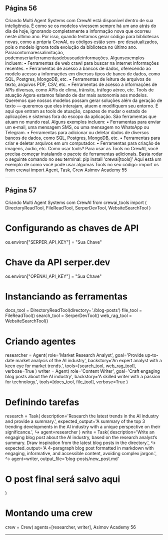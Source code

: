 ## Página 56

Criando Multi Agent Systems com CrewAI
está disponível dentro de sua inteligência. É como se os modelos vivessem sempre há um ano atrás
do dia de hoje, ignorando completamente a informação nova que ocorreu neste último ano. Por isso,
quando tentamos gerar código para bibliotecas novas, como a própria CrewAI, os códigos estão sem‑
pre desatualizados, pois o modelo ignora toda evolução da biblioteca no último ano.
Paracontornaressalimitação, podemoscriarferramentasdebuscadeinformações. Algunsexemplos
incluem:
• Ferramentas de web crawl para buscar na internet informações recentes.
• Ferramentas de acesso a bancos de dados, oferecendo ao modelo acesso a informações em
diversos tipos de banco de dados, como SQL, Postgres, MongoDB, etc.
• Ferramentas de leitura de arquivos de texto, arquivos PDF, CSV, etc.
• Ferramentas de acesso a informações de APIs diversas, como APIs de clima, trânsito, tráfego
aéreo, etc.
Tools de atuação
Agora estamos falando de dar mais autonomia aos modelos. Queremos que nossos modelos possam
gerar soluções além da geração de texto — queremos que eles interajam, atuem e modifiquem seu
entorno. É aqui que entram as tools de atuação, capazes de mudar o estado de aplicações e sistemas
fora do escopo da aplicação. São ferramentas que atuam no mundo real.
Alguns exemplos incluem:
• Ferramentas para enviar um e‑mail, uma mensagem SMS, ou uma mensagem no WhatsApp ou
Telegram.
• Ferramentas para adicionar ou deletar dados de diversos bancos de dados, como SQL, Postgres,
MongoDB, etc.
• Ferramentas para criar e deletar arquivos em um computador.
• Ferramentas para criação de imagens, áudio, etc.
Como usar tools?
Para usar as Tools no CrewAI, você precisa começar instalando o pacote de ferramentas adicionais.
Basta rodar o seguinte comando no seu terminal:
pip install 'crewai[tools]'
Aqui está um exemplo de como você pode usar algumas Tools no seu código:
import os
from crewai import Agent, Task, Crew
Asimov Academy
55


---
## Página 57

Criando Multi Agent Systems com CrewAI
from crewai_tools import (
DirectoryReadTool,
FileReadTool,
SerperDevTool,
WebsiteSearchTool
)
# Configurando as chaves de API
os.environ["SERPER_API_KEY"] = "Sua Chave"
# Chave da API serper.dev
os.environ["OPENAI_API_KEY"] = "Sua Chave"
# Instanciando as ferramentas
docs_tool = DirectoryReadTool(directory='./blog-posts')
file_tool = FileReadTool()
search_tool = SerperDevTool()
web_rag_tool = WebsiteSearchTool()
# Criando agentes
researcher = Agent(
role='Market Research Analyst',
goal='Provide up-to-date market analysis of the AI industry',
backstory='An expert analyst with a keen eye for market trends.',
tools=[search_tool, web_rag_tool],
verbose=True
)
writer = Agent(
role='Content Writer',
goal='Craft engaging blog posts about the AI industry',
backstory='A skilled writer with a passion for technology.',
tools=[docs_tool, file_tool],
verbose=True
)
# Definindo tarefas
research = Task(
description='Research the latest trends in the AI industry and provide a summary.',
expected_output='A summary of the top 3 trending developments in the AI industry with a
unique perspective on their significance.',
↪
agent=researcher
)
write = Task(
description='Write an engaging blog post about the AI industry, based on the research
analyst’s summary. Draw inspiration from the latest blog posts in the directory.',
↪
expected_output='A 4-paragraph blog post formatted in markdown with engaging, informative,
and accessible content, avoiding complex jargon.',
↪
agent=writer,
output_file='blog-posts/new_post.md'
# O post final será salvo aqui
)
# Montando uma crew
crew = Crew(
agents=[researcher, writer],
Asimov Academy
56


---